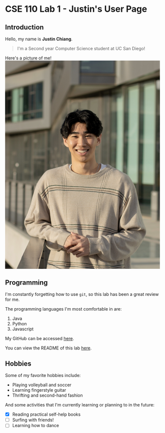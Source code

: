 # CSE 110 Lab 1 - Justin's User Page

## Introduction

Hello, my name is **Justin Chiang**.

> I'm a Second year Computer Science student at UC San Diego!

Here's a picture of me!
![me](img/justin_chiang.jpg)

## Programming

I'm constantly forgetting how to use `git`, so this lab has been a great review for me.

The programming languages I'm most comfortable in are:
1. Java
2. Python
3. Javascript

My GitHub can be accessed [here](https://github.com/justin-chiang).

You can view the README of this lab [here](README.md).

## Hobbies

Some of my favorite hobbies include:
- Playing volleyball and soccer
- Learning fingerstyle guitar
- Thrifting and second-hand fashion

And some activities that I'm currently learning or planning to in the future:
- [x] Reading practical self-help books
- [ ] Surfing with friends!
- [ ] Learning how to dance